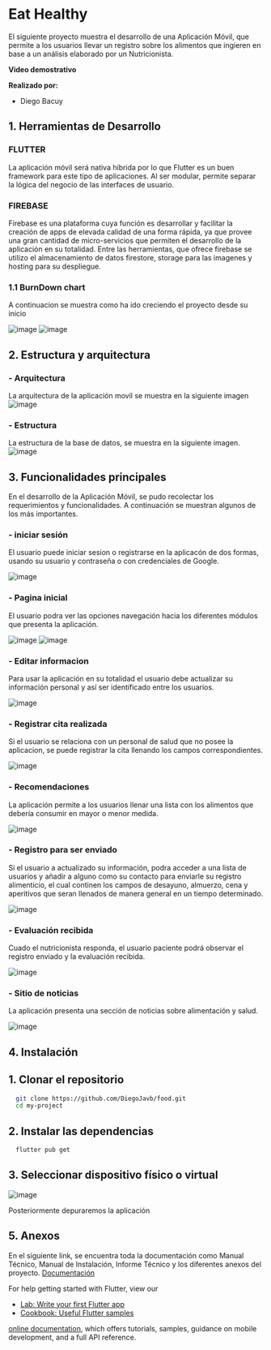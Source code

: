 # Eat Healthy

El siguiente proyecto muestra el desarrollo de una Aplicación Móvil, que permite a los usuarios llevar un registro sobre los alimentos que ingieren en base a un análisis elaborado por un Nutricionista.

**Video demostrativo**

**Realizado por:**

- Diego Bacuy

## 1. Herramientas de Desarrollo
### FLUTTER

La aplicación móvil será nativa híbrida por lo que Flutter es un buen framework para este tipo de aplicaciones. Al ser modular, permite separar la lógica del negocio de las interfaces de usuario.

### FIREBASE

Firebase es una plataforma cuya función es desarrollar y facilitar la creación de apps de elevada calidad de una forma rápida, ya que provee una gran cantidad de micro-servicios que permiten el desarrollo de la aplicación en su totalidad. Entre las herramientas, que ofrece firebase se utilizo el almacenamiento de datos firestore, storage para las imagenes y hosting para su despliegue.

### 1.1 BurnDown chart

A continuacion se muestra como ha ido creciendo el proyecto desde su inicio

![image](https://user-images.githubusercontent.com/42130200/127097020-f8b794ed-8f27-4f16-ac0f-d5cf6e0c83d9.png)
![image](https://user-images.githubusercontent.com/42130200/127097026-4ebb99ce-cdda-4cf3-a9d6-6e74ca3eeb9a.png)

## 2. Estructura y arquitectura
### - Arquitectura
La arquitectura de la aplicación movil se muestra en la siguiente imagen
![image](https://user-images.githubusercontent.com/42130200/127058102-7a10a3ef-a83e-4e89-ab96-dbe9dc32c24a.png)

### - Estructura
La estructura de la base de datos, se muestra en la siguiente imagen.
![image](https://user-images.githubusercontent.com/42130200/131374137-56c6a25d-a291-4325-a84f-43e3348a6eff.png)

## 3. Funcionalidades principales
En el desarrollo de la Aplicación Móvil, se pudo recolectar los requerimientos y funcionalidades. A continuación se muestran algunos de los más importantes.

### - iniciar sesión
El usuario puede iniciar sesion o registrarse en la aplicacón de dos formas, usando su usuario y contraseña o con credenciales de Google.

![image](https://user-images.githubusercontent.com/42130200/131371655-2b10e919-8d9c-401f-97c5-975a177b64a1.png)

### - Pagina inicial
El usuario podra ver las opciones navegación hacia los diferentes módulos que presenta la aplicación.

![image](https://user-images.githubusercontent.com/42130200/131373776-e7d1b702-ca89-4966-9cfc-2a4a4f107779.png)
![image](https://user-images.githubusercontent.com/42130200/131373035-ee6a2ad7-58fb-4846-9251-ca83c236fa6a.png)

### - Editar informacion
Para usar la aplicación en su totalidad el usuario debe actualizar su información personal y así ser identificado entre los usuarios.

![image](https://user-images.githubusercontent.com/42130200/131371711-20b7911b-71c5-48fa-b27f-a36b0b8b0fff.png)

### - Registrar cita realizada
Si el usuario se relaciona con un personal de salud que no posee la aplicacion, se puede registrar la cita llenando los campos correspondientes.

![image](https://user-images.githubusercontent.com/42130200/131372299-fd48ffbe-8175-4ddc-bc21-b7049d1c0f36.png)

### - Recomendaciones
La aplicación permite a los usuarios llenar una lista con los alimentos que debería consumir en mayor o menor medida.

![image](https://user-images.githubusercontent.com/42130200/131372658-a82706b5-8ac1-4ffa-ba6f-1727c2d39a56.png)

### - Registro para ser enviado
Si el usuario a actualizado su información, podra acceder a una lista de usuarios y añadir a alguno como su contacto para enviarle su registro alimenticio, el cual continen los campos de desayuno, almuerzo, cena y aperitivos que seran llenados de manera general en un tiempo determinado.

![image](https://user-images.githubusercontent.com/42130200/131372723-35e925a1-33bb-4dd3-96b8-05f3d771e303.png)

### - Evaluación recibida
Cuado el nutricionista responda, el usuario paciente podrá observar el registro enviado y la evaluación recibida.

![image](https://user-images.githubusercontent.com/42130200/131372889-8b5df763-4c92-4bfa-a6cd-4817a1d8d796.png)

### - Sitio de noticias
La aplicación presenta una sección de noticias sobre alimentación y salud.

![image](https://user-images.githubusercontent.com/42130200/131372923-d70acb13-29ad-4849-932a-95ae804377f4.png)

## 4. Instalación
## 1. Clonar el repositorio
```bash
  git clone https://github.com/DiegoJavb/food.git
  cd my-project
```
## 2. Instalar las dependencias
```bash
  flutter pub get 
```
## 3. Seleccionar dispositivo físico o virtual
![image](https://user-images.githubusercontent.com/42130200/131381144-419c1223-080b-4010-9780-b99182d14de3.png)

Posteriormente depuraremos la aplicación
## 5. Anexos
En el siguiente link, se encuentra toda la documentación como Manual Técnico, Manual de Instalación, Informe Técnico y los diferentes anexos del proyecto. [Documentación](https://github.com/DiegoJavb/Documentacion_Tesis.git)


For help getting started with Flutter, view our

- [Lab: Write your first Flutter app](https://flutter.dev/docs/get-started/codelab)
- [Cookbook: Useful Flutter samples](https://flutter.dev/docs/cookbook)


[online documentation](https://flutter.dev/docs), which offers tutorials,
samples, guidance on mobile development, and a full API reference.
